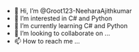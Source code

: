 - 👋 Hi, I’m @Groot123-NeeharaAjithkumar
- 👀 I’m interested in C# and Python
- 🌱 I’m currently learning C# and Python
- 💞️ I’m looking to collaborate on ...
- 📫 How to reach me ...

<!---
Groot123-NeeharaAjithkumar/Groot123-NeeharaAjithkumar is a ✨ special ✨ repository because its `README.md` (this file) appears on your GitHub profile.
You can click the Preview link to take a look at your changes.
--->
